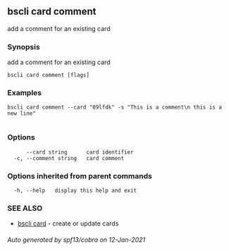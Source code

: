 ## bscli card comment

add a comment for an existing card

### Synopsis

add a comment for an existing card
	

```
bscli card comment [flags]
```

### Examples

```
bscli card comment --card "09lfdk" -s "This is a comment\n this is a new line" 
	
```

### Options

```
      --card string      card identifier
  -c, --comment string   card comment
```

### Options inherited from parent commands

```
  -h, --help   display this help and exit
```

### SEE ALSO

* [bscli card](bscli_card.md)	 - create or update cards

###### Auto generated by spf13/cobra on 12-Jan-2021
